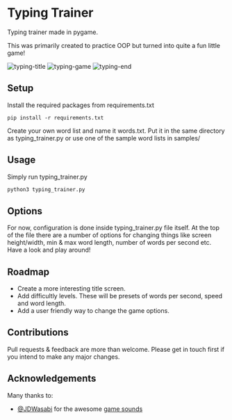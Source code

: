 # Typing Trainer

Typing trainer made in pygame.

This was primarily created to practice OOP but turned into quite a fun little game!

![typing-title](https://user-images.githubusercontent.com/10836434/88630632-cd8eea80-d0a8-11ea-84db-550f93e2ef04.png)
![typing-game](https://user-images.githubusercontent.com/10836434/88630638-cf58ae00-d0a8-11ea-82f4-32c1f240ce2c.png)
![typing-end](https://user-images.githubusercontent.com/10836434/88630640-cff14480-d0a8-11ea-8e86-0fc8f0d8710f.png)

## Setup

Install the required packages from requirements.txt

```
pip install -r requirements.txt
```

Create your own word list and name it words.txt. Put it in the same directory as typing_trainer.py or use one of the sample word lists in samples/

## Usage

Simply run typing_trainer.py

```bash
python3 typing_trainer.py
```

## Options

For now, configuration is done inside typing_trainer.py file itself. At the top of the file there are a number of options for changing things like screen height/width, min & max word length, number of words per second etc. Have a look and play around!

## Roadmap
- Create a more interesting title screen.
- Add difficultly levels. These will be presets of words per second, speed and word length.
- Add a user friendly way to change the game options.

## Contributions

Pull requests & feedback are more than welcome. Please get in touch first if you intend to make any major changes.

## Acknowledgements

Many thanks to:
- [@JDWasabi](https://twitter.com/JDWasabi) for the awesome [game sounds](https://jdwasabi.itch.io/8-bit-16-bit-sound-effects-pack)
